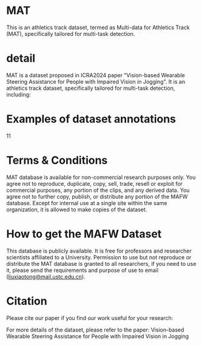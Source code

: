 # MAT
This is an athletics track dataset, termed as Multi-data for Athletics Track (MAT), specifically tailored for multi-task detection.

# detail
MAT is a dataset proposed in ICRA2024 paper "Vision-based Wearable Steering Assistance for People with Impaired Vision in Jogging".
It is an athletics track dataset, specifically tailored for multi-task detection, including:



# Examples of dataset annotations
11
# Terms & Conditions
MAT database is available for non-commercial research purposes only.
You agree not to reproduce, duplicate, copy, sell, trade, resell or exploit for commercial purposes, any portion of the clips, and any derived data.
You agree not to further copy, publish, or distribute any portion of the MAFW database. Except for internal use at a single site within the same organization, it is allowed to make copies of the dataset.

# How to get the MAFW Dataset
This database is publicly available. It is free for professors and researcher scientists affiliated to a University.
Permission to use but not reproduce or distribute the MAT database is granted to all researchers, if you need to use it, please send the requirements and purpose of use to email (liuxiaotong@mail.ustc.edu.cn).

# Citation
Please cite our paper if you find our work useful for your research:

For more details of the dataset, please refer to the paper: Vision-based Wearable Steering Assistance for People with Impaired Vision in Jogging
